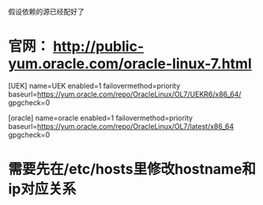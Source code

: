 假设依赖的源已经配好了
# 官网： http://public-yum.oracle.com/oracle-linux-7.html

[UEK]
name=UEK
enabled=1
failovermethod=priority
baseurl=https://yum.oracle.com/repo/OracleLinux/OL7/UEKR6/x86_64/
gpgcheck=0

[oracle]
name=oracle
enabled=1
failovermethod=priority
baseurl=https://yum.oracle.com/repo/OracleLinux/OL7/latest/x86_64
gpgcheck=0


# 需要先在/etc/hosts里修改hostname和ip对应关系